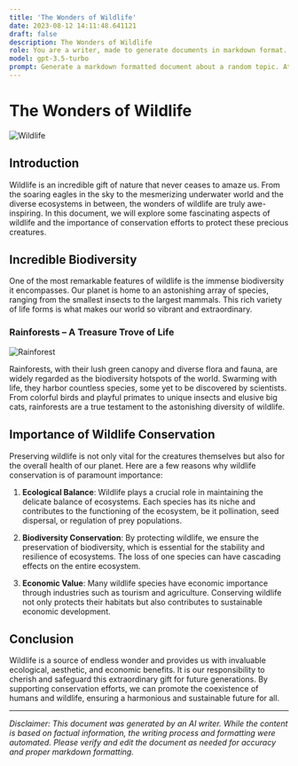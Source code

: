 ```yaml
---
title: 'The Wonders of Wildlife'
date: 2023-08-12 14:11:48.641121
draft: false
description: The Wonders of Wildlife
role: You are a writer, made to generate documents in markdown format. It is very important that all of the documents you generate are in valid markdown format.
model: gpt-3.5-turbo
prompt: Generate a markdown formatted document about a random topic. At the bottom, include a disclaimer explaining that the document was generated by you. The first line of the document should be the title. Make sure that the entire document is in proper markdown format, using a mix of various tags to make the document visually appealing.
---
```


# The Wonders of Wildlife

![Wildlife](https://www.example.com/wildlife.jpg)

## Introduction

Wildlife is an incredible gift of nature that never ceases to amaze us. From the soaring eagles in the sky to the mesmerizing underwater world and the diverse ecosystems in between, the wonders of wildlife are truly awe-inspiring. In this document, we will explore some fascinating aspects of wildlife and the importance of conservation efforts to protect these precious creatures.

## Incredible Biodiversity

One of the most remarkable features of wildlife is the immense biodiversity it encompasses. Our planet is home to an astonishing array of species, ranging from the smallest insects to the largest mammals. This rich variety of life forms is what makes our world so vibrant and extraordinary.

### Rainforests – A Treasure Trove of Life

![Rainforest](https://www.example.com/rainforest.jpg)

Rainforests, with their lush green canopy and diverse flora and fauna, are widely regarded as the biodiversity hotspots of the world. Swarming with life, they harbor countless species, some yet to be discovered by scientists. From colorful birds and playful primates to unique insects and elusive big cats, rainforests are a true testament to the astonishing diversity of wildlife.

## Importance of Wildlife Conservation

Preserving wildlife is not only vital for the creatures themselves but also for the overall health of our planet. Here are a few reasons why wildlife conservation is of paramount importance:

1. **Ecological Balance**: Wildlife plays a crucial role in maintaining the delicate balance of ecosystems. Each species has its niche and contributes to the functioning of the ecosystem, be it pollination, seed dispersal, or regulation of prey populations.

2. **Biodiversity Conservation**: By protecting wildlife, we ensure the preservation of biodiversity, which is essential for the stability and resilience of ecosystems. The loss of one species can have cascading effects on the entire ecosystem.

3. **Economic Value**: Many wildlife species have economic importance through industries such as tourism and agriculture. Conserving wildlife not only protects their habitats but also contributes to sustainable economic development.

## Conclusion

Wildlife is a source of endless wonder and provides us with invaluable ecological, aesthetic, and economic benefits. It is our responsibility to cherish and safeguard this extraordinary gift for future generations. By supporting conservation efforts, we can promote the coexistence of humans and wildlife, ensuring a harmonious and sustainable future for all.

---

*Disclaimer: This document was generated by an AI writer. While the content is based on factual information, the writing process and formatting were automated. Please verify and edit the document as needed for accuracy and proper markdown formatting.*